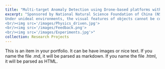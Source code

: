 ```yaml
---
title: "Multi-target Anomaly Detection using Drone-based platforms with Invariant Physical Rules Embedded"
excerpt: "Sponsored by National Natural Science Foundation of China (NSFC) 
Under unideal environments, the visual features of objects cannot be completely obtained due to interferences such as occlusions and motion blur, even traditional spatio-temporal approach cannot recover missing features under long-term occlusions. To tackle this problem, we propose to utilize the invariant properties, such as structures and motion properties, in obtaining the complete features of objects. Invariant properties are combined with variant visual features. 
<br/><img src='/images/Physics_driven.jpg'>
<br/><img src='/images/Feedback.png'>
<br/><img src='/images/Experiments.jpg'>"
collection: Research Projects 
---
```


This is an item in your portfolio. It can be have images or nice text. If you name the file .md, it will be parsed as markdown. If you name the file .html, it will be parsed as HTML. 
